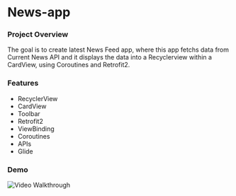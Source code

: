 # News-app
### Project Overview
The goal is to create latest News Feed app, where this app fetchs data from Current News API and it displays the data into a Recyclerview within a CardView, using Coroutines and Retrofit2. </br>

### Features
* RecyclerView
* CardView
* Toolbar
* Retrofit2
* ViewBinding
* Coroutines
* APIs
* Glide

### Demo
<img src='https://j.gifs.com/Dq24Wx.gif' title='Video Walkthrough' alt='Video Walkthrough' />

